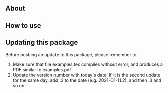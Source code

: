 ## About

## How to use

## Updating this package
Before pushing an update to this package, please remember to:
1. Make sure that file examples.tex compiles without error, and produces a PDF similar to examples.pdf
2. Update the version number with today's date. If it is the second update for the same day, add .2 to the date (e.g. 2021-01-11.2), and then .3 and so on.
